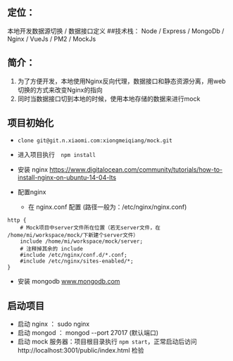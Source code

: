 ## 定位：
本地开发数据源切换 / 数据接口定义
##技术栈：
Node / Express / MongoDb / Nginx / VueJs / PM2 / MockJs

## 简介：
1. 为了方便开发，本地使用Nginx反向代理，数据接口和静态资源分离，用web切换的方式来改变Nginx的指向
2. 同时当数据接口切到本地的时候，使用本地存储的数据来进行mock

## 项目初始化
* `clone git@git.n.xiaomi.com:xiongmeiqiang/mock.git`
* 进入项目执行　`npm install`
* 安装 nginx https://www.digitalocean.com/community/tutorials/how-to-install-nginx-on-ubuntu-14-04-lts

* 配置nginx
    * 在 nginx.conf 配置 (路径一般为：/etc/nginx/nginx.conf)
```
http {
    # Mock项目中server文件所在位置（若无server文件，在 /home/mi/workspace/mock/下新建个server文件）
    include /home/mi/workspace/mock/server;
    # 注释掉其余的 include
    #include /etc/nginx/conf.d/*.conf;
    #include /etc/nginx/sites-enabled/*;
}
```
* 安装 mongodb www.mongodb.com


## 启动项目
* 启动 nginx ： sudo nginx
* 启动 mongod   ： mongod --port 27017 (默认端口)
* 启动 mock 服务器：项目根目录执行 `npm start`，正常启动后访问 http://localhost:3001/public/index.html 检验
